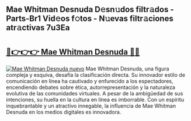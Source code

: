 ## Mae Whitman Desnuda D𝚎sn𝚞dos filtr𝚊dos - Parts-Br1 Vid𝚎os f𝚘tos - N𝚞evas filtr𝚊ciones atr𝚊ctivas 7u3Ea

# <h2><a href="http://mb12xf3.tromn.icu/?c=Mae+Whitman+Desnuda">🔗👉👉👉 Mae Whitman Desnuda 🔗🔗</a></h2>

[![Mae Whitman Desnuda nuevo](https://i.imgur.com/pEAQMta.gif)](http://mb12xf3.tromn.icu/?c=Mae+Whitman+Desnuda)
Mae Whitman Desnuda, una figura compleja y esquiva, desafía la clasificación directa. Su innovador estilo de comunicación en línea ha cautivado y enfurecido a los espectadores, encendiendo debates sobre ética, autorrepresentación y la naturaleza evolutiva de las comunidades virtuales. A pesar de la ambigüedad de sus intenciones, su huella en la cultura en línea es imborrable. Con un espíritu inquebrantable y un atractivo innegable, la influencia de Mae Whitman Desnuda en los medios digitales es innovadora.
